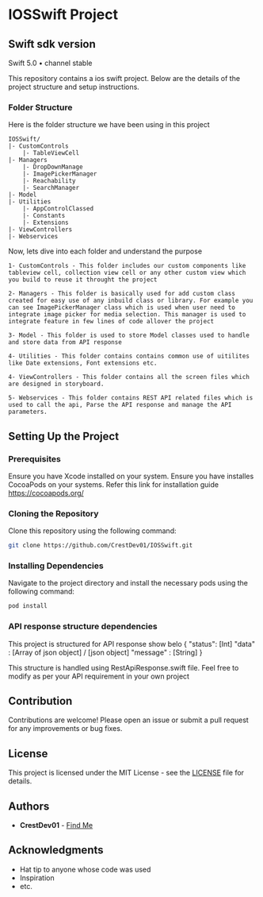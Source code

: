 # IOSSwift Project

## Swift sdk version

Swift 5.0 • channel stable

This repository contains a ios swift project. Below are the details of the project structure and setup instructions.

### Folder Structure

Here is the folder structure we have been using in this project

```
IOSSwift/
|- CustomControls
    |- TableViewCell
|- Managers
    |- DropDownManage
    |- ImagePickerManager
    |- Reachability
    |- SearchManager
|- Model
|- Utilities
    |- AppControlClassed
    |- Constants
    |- Extensions
|- ViewControllers
|- Webservices

```

Now, lets dive into each folder and understand the purpose

```
1- CustomControls - This folder includes our custom components like tableview cell, collection view cell or any other custom view which you build to reuse it throught the project

2- Managers - This folder is basically used for add custom class created for easy use of any inbuild class or library. For example you can see ImagePickerManager class which is used when user need to integrate image picker for media selection. This manager is used to integrate feature in few lines of code allover the project

3- Model - This folder is used to store Model classes used to handle and store data from API response

4- Utilities - This folder contains contains common use of uitilites like Date extensions, Font extensions etc.
 
4- ViewControllers - This folder contains all the screen files which are designed in storyboard. 

5- Webservices - This folder contains REST API related files which is used to call the api, Parse the API response and manage the API parameters.
```

## Setting Up the Project

### Prerequisites

Ensure you have Xcode installed on your system. 
Ensure you have installes CocoaPods on your systems. Refer this link for installation guide https://cocoapods.org/

### Cloning the Repository

Clone this repository using the following command:

```sh
git clone https://github.com/CrestDev01/IOSSwift.git
```

### Installing Dependencies

Navigate to the project directory and install the necessary pods using the following command:

```sh
pod install
```
### API response structure dependencies

This project is structured for API response show belo
{
"status": [Int]
"data" : [Array of json object] / [json object]
"message" : [String]
}

This structure is handled using RestApiResponse.swift file. Feel free to modify as per your API requirement in your own project 

## Contribution

Contributions are welcome! Please open an issue or submit a pull request for any improvements or bug fixes.

## License

This project is licensed under the MIT License - see the [LICENSE](LICENSE) file for details.

## Authors

- **CrestDev01** - [Find Me](https://github.com/CrestDev01)

## Acknowledgments

- Hat tip to anyone whose code was used
- Inspiration
- etc.


